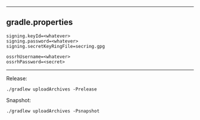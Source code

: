 ----------------------
gradle.properties
-----------------------
```
signing.keyId=<whatever>
signing.password=<whatever>
signing.secretKeyRingFile=secring.gpg

ossrhUsername=<whatever>
ossrhPassword=<secret>
```

--------------------------------------

Release:

``` ./gradlew uploadArchives -Prelease ```

Snapshot:

``` ./gradlew uploadArchives -Psnapshot ```
